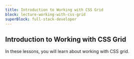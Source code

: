 ```yaml
---
title: Introduction to Working with CSS Grid
block: lecture-working-with-css-grid
superBlock: full-stack-developer
---
```


## Introduction to Working with CSS Grid

In these lessons, you will learn about working with CSS grid.
